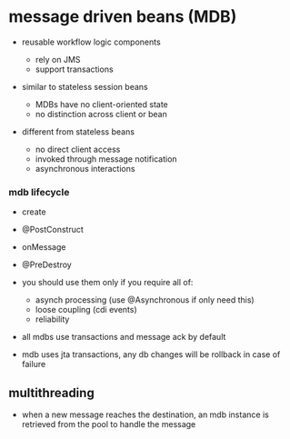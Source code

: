 # message driven beans (MDB)

- reusable workflow logic components
  - rely on JMS
  - support transactions

- similar to stateless session beans
  - MDBs have no client-oriented state
  - no distinction across client or bean

- different from stateless beans
  - no direct client access
  - invoked through message notification
  - asynchronous interactions

### mdb lifecycle

- create
- @PostConstruct
- onMessage
- @PreDestroy

- you should use them only if you require all of:
  - asynch processing (use @Asynchronous if only need this)
  - loose coupling (cdi events)
  - reliability 

- all mdbs use transactions and message ack by default

- mdb uses jta transactions, any db changes will be rollback in case of failure

## multithreading

- when a new message reaches the destination, an mdb instance is retrieved from the pool to handle the message
